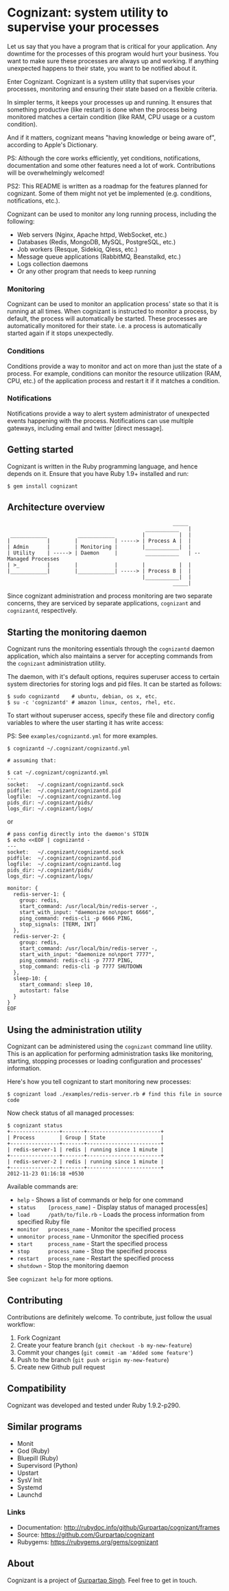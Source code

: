 # Cognizant: system utility to supervise your processes

Let us say that you have a program that is critical for your application. Any
downtime for the processes of this program would hurt your business. You want
to make sure these processes are always up and working. If anything unexpected
happens to their state, you want to be notified about it.

Enter Cognizant. Cognizant is a system utility that supervises your processes,
monitoring and ensuring their state based on a flexible criteria.

In simpler terms, it keeps your processes up and running. It ensures
that something productive (like restart) is done when the process being
monitored matches a certain condition (like RAM, CPU usage or a custom
condition).

And if it matters, cognizant means "having knowledge or being aware of",
according to Apple's Dictionary.

PS: Although the core works efficiently, yet conditions, notifications,
documentation and some other features need a lot of work. Contributions
will be overwhelmingly welcomed!

PS2: This README is written as a roadmap for the features planned for cognizant.
Some of them might not yet be implemented (e.g. conditions, notifications,
etc.).

Cognizant can be used to monitor any long running process, including the
following:

- Web servers (Nginx, Apache httpd, WebSocket, etc.)
- Databases (Redis, MongoDB, MySQL, PostgreSQL, etc.)
- Job workers (Resque, Sidekiq, Qless, etc.)
- Message queue applications (RabbitMQ, Beanstalkd, etc.)
- Logs collection daemons
- Or any other program that needs to keep running

### Monitoring

Cognizant can be used to monitor an application process' state so that it
is running at all times. When cognizant is instructed to monitor a process,
by default, the process will automatically be started. These processes are
automatically monitored for their state. i.e. a process is automatically
started again if it stops unexpectedly.

### Conditions

Conditions provide a way to monitor and act on more than just the state of a
process. For example, conditions can monitor the resource utilization (RAM,
CPU, etc.) of the application process and restart it if it matches a
condition.

### Notifications

Notifications provide a way to alert system administrator of unexpected events
happening with the process. Notifications can use multiple gateways, including
email and twitter [direct message].

## Getting started

Cognizant is written in the Ruby programming language, and hence depends on
it. Ensure that you have Ruby 1.9+ installed and run:

    $ gem install cognizant

## Architecture overview

                                                          _____
                                                 ___________   |
     ____________          ____________         |           |  |
    |            |        |            | -----> | Process A |  |
    | Admin      |        | Monitoring |        |___________|  |
    | Utility    | -----> | Daemon     |         ___________   | -- Managed Processes
    | >_         |        |            |        |           |  |
    |____________|        |____________| -----> | Process B |  |
                                                |___________|  |
                                                          _____|

Since cognizant administration and process monitoring are two separate concerns, they are serviced by separate applications, `cognizant` and `cognizantd`, respectively.

## Starting the monitoring daemon

Cognizant runs the monitoring essentials through the `cognizantd` daemon application, which also maintains a server for accepting commands from the `cognizant` administration utility.

The daemon, with it's default options, requires superuser access to certain system directories for storing logs and pid files. It can be started as follows:

    $ sudo cognizantd    # ubuntu, debian, os x, etc.
    $ su -c 'cognizantd' # amazon linux, centos, rhel, etc.

To start without superuser access, specify these file and directory config variables to where the user starting it has write access:

PS: See `examples/cognizantd.yml` for more examples.

    $ cognizantd ~/.cognizant/cognizantd.yml
    
    # assuming that:
    
    $ cat ~/.cognizant/cognizantd.yml
    ---
    socket:   ~/.cognizant/cognizantd.sock
    pidfile:  ~/.cognizant/cognizantd.pid
    logfile:  ~/.cognizant/cognizantd.log
    pids_dir: ~/.cognizant/pids/
    logs_dir: ~/.cognizant/logs/

or

    # pass config directly into the daemon's STDIN
    $ echo <<EOF | cognizantd -
    ---
    socket:   ~/.cognizant/cognizantd.sock
    pidfile:  ~/.cognizant/cognizantd.pid
    logfile:  ~/.cognizant/cognizantd.log
    pids_dir: ~/.cognizant/pids/
    logs_dir: ~/.cognizant/logs/
    
    monitor: {
      redis-server-1: {
        group: redis,
        start_command: /usr/local/bin/redis-server -,
        start_with_input: "daemonize no\nport 6666",
        ping_command: redis-cli -p 6666 PING,
        stop_signals: [TERM, INT]
      },
      redis-server-2: {
        group: redis,
        start_command: /usr/local/bin/redis-server -,
        start_with_input: "daemonize no\nport 7777",
        ping_command: redis-cli -p 7777 PING,
        stop_command: redis-cli -p 7777 SHUTDOWN
      },
      sleep-10: {
        start_command: sleep 10,
        autostart: false
      }
    }
    EOF

## Using the administration utility

Cognizant can be administered using the `cognizant` command line utility. This is an application for performing administration tasks like monitoring, starting, stopping processes or loading configuration and processes' information.

Here's how you tell cognizant to start monitoring new processes:

    $ cognizant load ./examples/redis-server.rb # find this file in source code

Now check status of all managed processes:

    $ cognizant status
    +----------------+-------+------------------------+
    | Process        | Group | State                  |
    +----------------+-------+------------------------+
    | redis-server-1 | redis | running since 1 minute |
    +----------------+-------+------------------------+
    | redis-server-2 | redis | running since 1 minute |
    +----------------+-------+------------------------+
    2012-11-23 01:16:18 +0530

Available commands are:

- `help`                       - Shows a list of commands or help for one command
- `status    [process_name]`   - Display status of managed process[es]
- `load      /path/to/file.rb` - Loads the process information from specified Ruby file
- `monitor   process_name`     - Monitor the specified process
- `unmonitor process_name`     - Unmonitor the specified process
- `start     process_name`     - Start the specified process
- `stop      process_name`     - Stop the specified process
- `restart   process_name`     - Restart the specified process
- `shutdown`                   - Stop the monitoring daemon

See `cognizant help` for more options.

## Contributing

Contributions are definitely welcome. To contribute, just follow the usual
workflow:

1. Fork Cognizant
2. Create your feature branch (`git checkout -b my-new-feature`)
3. Commit your changes (`git commit -am 'Added some feature'`)
4. Push to the branch (`git push origin my-new-feature`)
5. Create new Github pull request

## Compatibility

Cognizant was developed and tested under Ruby 1.9.2-p290.

## Similar programs

- Monit
- God (Ruby)
- Bluepill (Ruby)
- Supervisord (Python)
- Upstart
- SysV Init
- Systemd
- Launchd

### Links

- Documentation: http://rubydoc.info/github/Gurpartap/cognizant/frames
- Source: https://github.com/Gurpartap/cognizant
- Rubygems: https://rubygems.org/gems/cognizant

## About

Cognizant is a project of [Gurpartap Singh](http://gurpartap.com/). Feel free
to get in touch.

